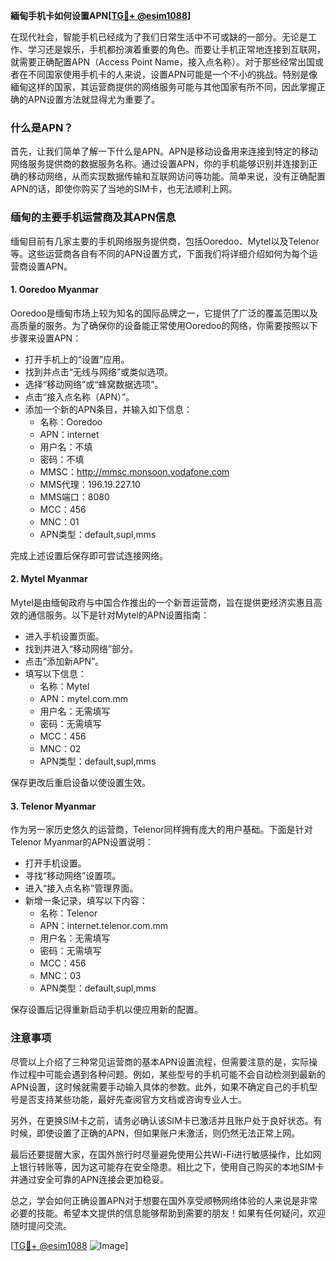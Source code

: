 **緬甸手机卡如何设置APN[[TG💪+ @esim1088](https://t.me/s/esim1088)]**

在现代社会，智能手机已经成为了我们日常生活中不可或缺的一部分。无论是工作、学习还是娱乐，手机都扮演着重要的角色。而要让手机正常地连接到互联网，就需要正确配置APN（Access Point Name，接入点名称）。对于那些经常出国或者在不同国家使用手机卡的人来说，设置APN可能是一个不小的挑战。特别是像緬甸这样的国家，其运营商提供的网络服务可能与其他国家有所不同，因此掌握正确的APN设置方法就显得尤为重要了。

### 什么是APN？

首先，让我们简单了解一下什么是APN。APN是移动设备用来连接到特定的移动网络服务提供商的数据服务名称。通过设置APN，你的手机能够识别并连接到正确的移动网络，从而实现数据传输和互联网访问等功能。简单来说，没有正确配置APN的话，即使你购买了当地的SIM卡，也无法顺利上网。

### 缅甸的主要手机运营商及其APN信息

缅甸目前有几家主要的手机网络服务提供商，包括Ooredoo、Mytel以及Telenor等。这些运营商各自有不同的APN设置方式，下面我们将详细介绍如何为每个运营商设置APN。

#### 1. Ooredoo Myanmar

Ooredoo是缅甸市场上较为知名的国际品牌之一，它提供了广泛的覆盖范围以及高质量的服务。为了确保你的设备能正常使用Ooredoo的网络，你需要按照以下步骤来设置APN：

- 打开手机上的“设置”应用。
- 找到并点击“无线与网络”或类似选项。
- 选择“移动网络”或“蜂窝数据选项”。
- 点击“接入点名称（APN）”。
- 添加一个新的APN条目，并输入如下信息：
  - 名称：Ooredoo
  - APN：internet
  - 用户名：不填
  - 密码：不填
  - MMSC：http://mmsc.monsoon.vodafone.com
  - MMS代理：196.19.227.10
  - MMS端口：8080
  - MCC：456
  - MNC：01
  - APN类型：default,supl,mms

完成上述设置后保存即可尝试连接网络。

#### 2. Mytel Myanmar

Mytel是由缅甸政府与中国合作推出的一个新晋运营商，旨在提供更经济实惠且高效的通信服务。以下是针对Mytel的APN设置指南：

- 进入手机设置页面。
- 找到并进入“移动网络”部分。
- 点击“添加新APN”。
- 填写以下信息：
  - 名称：Mytel
  - APN：mytel.com.mm
  - 用户名：无需填写
  - 密码：无需填写
  - MCC：456
  - MNC：02
  - APN类型：default,supl,mms

保存更改后重启设备以使设置生效。

#### 3. Telenor Myanmar

作为另一家历史悠久的运营商，Telenor同样拥有庞大的用户基础。下面是针对Telenor Myanmar的APN设置说明：

- 打开手机设置。
- 寻找“移动网络”设置项。
- 进入“接入点名称”管理界面。
- 新增一条记录，填写以下内容：
  - 名称：Telenor
  - APN：internet.telenor.com.mm
  - 用户名：无需填写
  - 密码：无需填写
  - MCC：456
  - MNC：03
  - APN类型：default,supl,mms

保存设置后记得重新启动手机以便应用新的配置。

### 注意事项

尽管以上介绍了三种常见运营商的基本APN设置流程，但需要注意的是，实际操作过程中可能会遇到各种问题。例如，某些型号的手机可能不会自动检测到最新的APN设置，这时候就需要手动输入具体的参数。此外，如果不确定自己的手机型号是否支持某些功能，最好先查阅官方文档或咨询专业人士。

另外，在更换SIM卡之前，请务必确认该SIM卡已激活并且账户处于良好状态。有时候，即使设置了正确的APN，但如果账户未激活，则仍然无法正常上网。

最后还要提醒大家，在国外旅行时尽量避免使用公共Wi-Fi进行敏感操作，比如网上银行转账等，因为这可能存在安全隐患。相比之下，使用自己购买的本地SIM卡并通过安全可靠的APN连接会更加稳妥。

总之，学会如何正确设置APN对于想要在国外享受顺畅网络体验的人来说是非常必要的技能。希望本文提供的信息能够帮助到需要的朋友！如果有任何疑问，欢迎随时提问交流。

[[TG💪+ @esim1088](https://t.me/s/esim1088) ![Image](https://i.postimg.cc/4NQfJmqS/Snipaste-2025-05-13-00-14-12.png)]